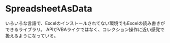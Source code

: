 # SpreadsheetAsData

いろいろな言語で、Excelのインストールされてない環境でもExcelの読み書きができるライブラリ。
APIがVBAライクではなく、コレクション操作に近い感覚で扱えるようになっている。
